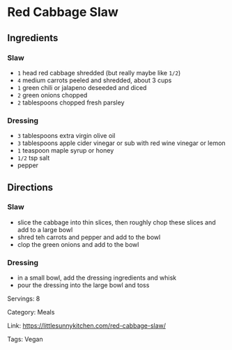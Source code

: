 # Red Cabbage Slaw

## Ingredients
### Slaw
- `1` head red cabbage shredded (but really maybe like `1/2`)
- `4` medium carrots peeled and shredded, about 3 cups
- `1` green chili or jalapeno deseeded and diced
- `2` green onions chopped
- `2` tablespoons chopped fresh parsley
### Dressing
- `3` tablespoons extra virgin olive oil
- `3` tablespoons apple cider vinegar or sub with red wine vinegar or lemon
- `1` teaspoon maple syrup or honey
- `1/2` tsp salt
- pepper

## Directions

### Slaw

- slice the cabbage into thin slices, then roughly chop these slices and add to a large bowl
- shred teh carrots and pepper and add to the bowl
- clop the green onions and add to the bowl

### Dressing

- in a small bowl, add the dressing ingredients and whisk
- pour the dressing into the large bowl and toss

Servings: 8

Category: Meals

Link: https://littlesunnykitchen.com/red-cabbage-slaw/

Tags: Vegan
